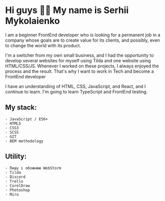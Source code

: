 # Hi guys 👋🏻 My name is Serhii Mykolaienko
I am a beginner FrontEnd developer who is looking for a permanent job in a company whose goals are to create value for its clients, and possibly, even to change the world with its product. 

I'm a switcher from my own small business, and I had the opportunity to develop several websites for myself using Tilda and one website using HTML/CSS/JS. 
Whenever I worked on these projects, I always enjoyed the process and the result. That's why I want to work in Tech and become a FrontEnd developer

I have an understanding of HTML, CSS, JavaScript, and React, and I continue to learn. I'm going to learn TypeScript and FrontEnd testing.

## My stack:
    - JavaScript / ES6+
    - HTML5
    - CSS3
    - SCSS
    - GIT
    - BEM methodology

## Utility:
    - Пишу і обожнюю WebStorm
    - Tilda
    - Discord
    - Trello
    - CorelDraw
    - Photoshop
    - Miro
